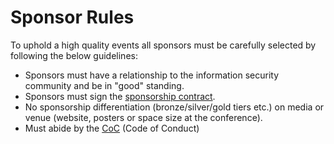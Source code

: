 # Sponsor Rules
To uphold a high quality events all sponsors must be carefully selected by following the below guidelines:

* Sponsors must have a relationship to the information security community and be in "good" standing.
* Sponsors must sign the [sponsorship contract](sponsor_contract.md).
* No sponsorship differentiation (bronze/silver/gold tiers etc.) on media or venue (website, posters or space size at the conference).
* Must abide by the [CoC](https://github.com/BSides-Aarhus/Association/blob/master/code_of_conduct.md) (Code of Conduct)
